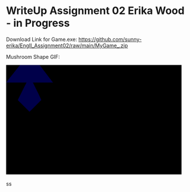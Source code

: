 # WriteUp Assignment 02 Erika Wood - in Progress

Download Link for Game.exe: https://github.com/sunny-erika/EngII_Assignment02/raw/main/MyGame_.zip

Mushroom Shape GIF: 

![ReleaseX64MyGame](https://github.com/sunny-erika/EngII_Assignment02/blob/main/WindowCapture_GameExe.gif)

ss
